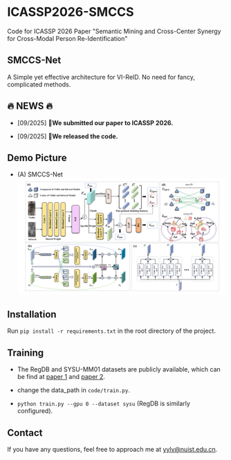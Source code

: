 # ICASSP2026-SMCCS
Code for ICASSP 2026 Paper "Semantic Mining and Cross-Center Synergy for Cross-Modal Person Re-Identification"

## SMCCS-Net

A Simple yet effective architecture for VI-ReID. No need for fancy, complicated methods.

## :fire: NEWS :fire:

- [09/2025] **📣We submitted our paper to ICASSP 2026.**

- [09/2025] **📣We released the code.**

## Demo Picture
                                       
* (A) SMCCS-Net
  <img src="figure1.png">

## Installation

Run `pip install -r requirements.txt` in the root directory of the project.

## Training

* The RegDB and SYSU-MM01 datasets are publicly available, which can be find at [paper 1](https://scholar.google.com.hk/scholar?hl=zh-CN&as_sdt=0%2C5&q=+RGB-infrared+cross-modality+person+re-identification&btnG=) and [paper 2](https://scholar.google.com.hk/scholar?hl=zh-CN&as_sdt=0%2C5&q=Person+recognition+system+based+on+a+combination+of+body+images+from+visible+light+and+thermal+cameras&btnG=).

* change the data_path in ```code/train.py```.

* ```python train.py --gpu 0 --dataset sysu``` (RegDB is similarly configured).

## Contact

If you have any questions, feel free to approach me at yylv@nuist.edu.cn.

